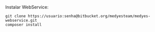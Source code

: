 Instalar WebService:

    git clone https://usuario:senha@bitbucket.org/medyesteam/medyes-webservice.git 
    composer install